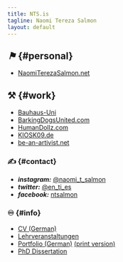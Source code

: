```yaml
---
title: NTS.is
tagline: Naomi Tereza Salmon
layout: default
---
```


## <i class="icon-off"><b>⚑</b></i> {#personal}

- [NaomiTerezaSalmon.net](http://NaomiTerezaSalmon.net "Website of Naomi Tereza Salmon")


## ⚒ {#work}

- [Bauhaus-Uni](http://www.uni-weimar.de/de/gestaltung/struktur/lehrgebiete-personen/freie-kunst/naomi-tereza-salmon/ "Naomi Tereza Salmon's site with the Bauhaus-Uni Weimar")
- [BarkingDogsUnited.com](http://BarkingDogsUnited.com "Artist Duo: Barking Dogs United")
- [HumanDollz.com](http://HumanDollz.com "Barking Dogs United project: Human Dollz")
- [KIOSK09.de](http://KIOSK09.de "KIOSK09 project curated by Naomi Tereza Salmon")
- [be-an-artivist.net](http://be-an-artivist.net "project website for 'Simon says: take me by the word', the Master Thesis of Naomi Tereza Salmon")


### ✍ {#contact}

- <i class="icon-instagram"><b>instagram:</b></i> [@naomi_t_salmon](https://instagram.com/naomi_t_salmon "Naomi Tereza Salmon on instagram")
- <i class="icon-twitter"><b>twitter:</b></i> [@en\_ti\_es](https://twitter.com/en_ti_es "Naomi Tereza Salmon on twitter")
- <i class="icon-facebook-sign"><b>facebook:</b></i> [ntsalmon](https://www.facebook.com/ntsalmon "Naomi Tereza Salmon on Facebook")


### ♾ {#info}

- [CV (German)](http://files.nts.is/cv/NTS_CV_de.pdf "Curriculum Vitae of Naomi Tereza Salmon")
- [Lehrveranstaltungen](http://files.nts.is/cv/NTS_CV_de_BUW.pdf)
- [Portfolio (German)](http://files.nts.is/cv/NTS_Portfolio_de.min.pdf "Portfolio of Naomi Tereza Salmon, small PDF") [(print version)](http://files.nts.is/cv/NTS_Portfolio_de.pdf "Portfolio of Naomi Tereza Salmon, print PDF")
- [PhD Dissertation](http://phd.nts.is "Doctoral dissertation of Naomi Tereza Salmon, Web Publication")

